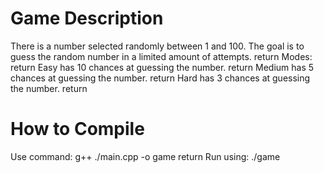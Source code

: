 # Game Description 
There is a number selected randomly between 1 and 100. The goal is to guess the random number in a limited amount of attempts.  return
Modes:  return
Easy has 10 chances at guessing the number.  return
Medium has 5 chances at guessing the number.  return
Hard has 3 chances at guessing the number.  return

# How to Compile
Use command: g++ ./main.cpp -o game  return
Run using: ./game
